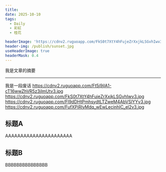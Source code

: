 ```yaml
---
title: 
date: 2025-10-10
tags:
  - Daily
  - 彩虹
  - 桂花

headerImage: 'https://cdnv2.ruguoapp.com/FkS0t7XtY4hFujeZrXxjkLSGvhIwv3.jpg'
header-img: /publish/sunset.jpg
useHeaderImage: true
headerMask: 0.4
---
```


我是文章的摘要

---

我是一段废话
https://cdnv2.ruguoapp.com/Ft5j9jIA1-cT16wwZhVR5z3jlmUtv3.jpg
https://cdnv2.ruguoapp.com/FkS0t7XtY4hFujeZrXxjkLSGvhIwv3.jpg
https://cdnv2.ruguoapp.com/Fl9dDHtPmhsydtLTZweM4AbVSlYYv3.jpg
https://cdnv2.ruguoapp.com/FufXPiRlyMdq_wEwLecinhIC_el2v3.jpg

## 标题A

AAAAAAAAAAAAAAAAAAAAAA

## 标题B

BBBBBBBBBBBBBBB

